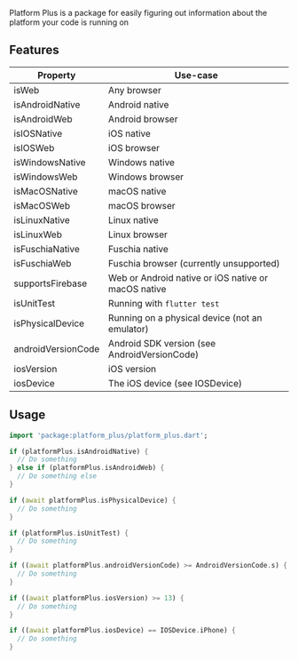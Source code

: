 Platform Plus is a package for easily figuring out information about the platform your code is running on

## Features

| Property           | Use-case                                            |
| ------------------ | --------------------------------------------------- |
| isWeb              | Any browser                                         |
| isAndroidNative    | Android native                                      |
| isAndroidWeb       | Android browser                                     |
| isIOSNative        | iOS native                                          |
| isIOSWeb           | iOS browser                                         |
| isWindowsNative    | Windows native                                      |
| isWindowsWeb       | Windows browser                                     |
| isMacOSNative      | macOS native                                        |
| isMacOSWeb         | macOS browser                                       |
| isLinuxNative      | Linux native                                        |
| isLinuxWeb         | Linux browser                                       |
| isFuschiaNative    | Fuschia native                                      |
| isFuschiaWeb       | Fuschia browser (currently unsupported)             |
| supportsFirebase   | Web or Android native or iOS native or macOS native |
| isUnitTest         | Running with `flutter test`                         |
| isPhysicalDevice   | Running on a physical device (not an emulator)      |
| androidVersionCode | Android SDK version (see AndroidVersionCode)        |
| iosVersion         | iOS version                                         |
| iosDevice          | The iOS device (see IOSDevice)                      |

## Usage

```dart
import 'package:platform_plus/platform_plus.dart';

if (platformPlus.isAndroidNative) {
  // Do something
} else if (platformPlus.isAndroidWeb) {
  // Do something else
}

if (await platformPlus.isPhysicalDevice) {
  // Do something
}

if (platformPlus.isUnitTest) {
  // Do something
}

if ((await platformPlus.androidVersionCode) >= AndroidVersionCode.s) {
  // Do something
}

if ((await platformPlus.iosVersion) >= 13) {
  // Do something
}

if ((await platformPlus.iosDevice) == IOSDevice.iPhone) {
  // Do something
}
```
